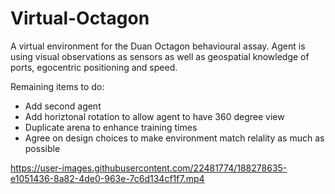 # Virtual-Octagon
A virtual environment for the Duan Octagon behavioural assay. Agent is using visual observations as sensors as well as geospatial knowledge of ports, egocentric positioning and speed.

Remaining items to do:
- Add second agent
- Add horiztonal rotation to allow agent to have 360 degree view
- Duplicate arena to enhance training times
- Agree on design choices to make environment match relality as much as possible 

https://user-images.githubusercontent.com/22481774/188278635-e1051436-8a82-4de0-963e-7c6d134cf1f7.mp4

